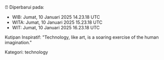 ⏰ Diperbarui pada:
- WIB: Jumat, 10 Januari 2025 14.23.18 UTC
- WITA: Jumat, 10 Januari 2025 15.23.18 UTC
- WIT: Jumat, 10 Januari 2025 16.23.18 UTC

Kutipan Inspiratif:
"Technology, like art, is a soaring exercise of the human imagination."


Kategori: technology

